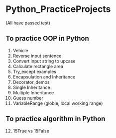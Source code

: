 # Python_PracticeProjects
(All have passed test)
## To practice OOP in Python
1. Vehicle
2. Reverse input sentence
3. Convert input string to upcase
4. Calculate rectangle area
5. Try_except examples
6. Encapsulation and Inheritance 
7. Decorator_demos
8. Single Inheritance
9. Multiple Inheritance
10. Guess number
11. VariableRange (globle, local working range)

## To practice algorithm in Python
12. 15True vs 15False
